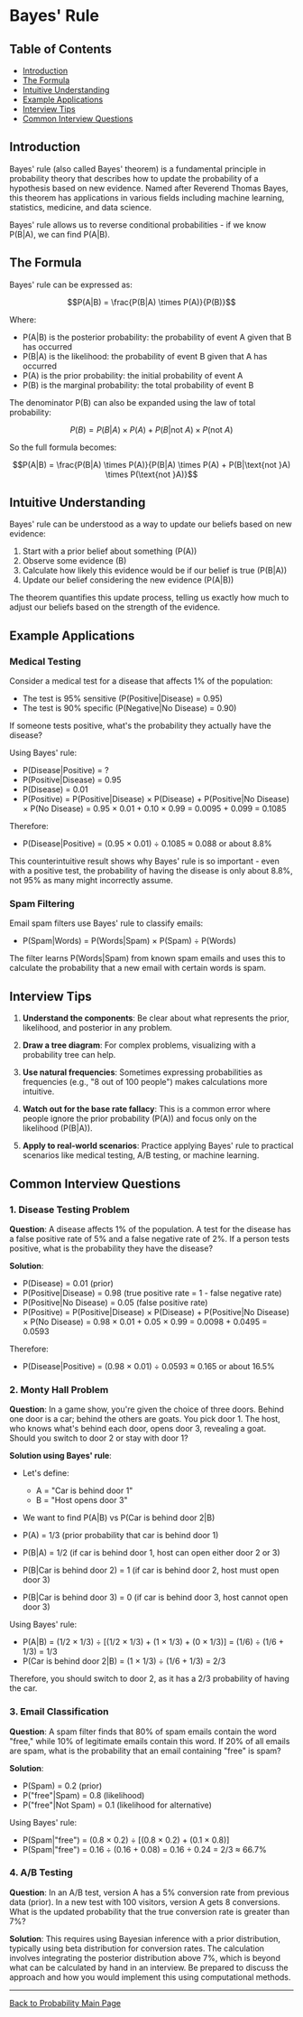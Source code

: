 # Bayes' Rule

## Table of Contents
- [Introduction](#introduction)
- [The Formula](#the-formula)
- [Intuitive Understanding](#intuitive-understanding)
- [Example Applications](#example-applications)
- [Interview Tips](#interview-tips)
- [Common Interview Questions](#common-interview-questions)

## Introduction

Bayes' rule (also called Bayes' theorem) is a fundamental principle in probability theory that describes how to update the probability of a hypothesis based on new evidence. Named after Reverend Thomas Bayes, this theorem has applications in various fields including machine learning, statistics, medicine, and data science.

Bayes' rule allows us to reverse conditional probabilities - if we know P(B|A), we can find P(A|B).

## The Formula

Bayes' rule can be expressed as:

$$P(A|B) = \frac{P(B|A) \times P(A)}{P(B)}$$

Where:
- P(A|B) is the posterior probability: the probability of event A given that B has occurred
- P(B|A) is the likelihood: the probability of event B given that A has occurred
- P(A) is the prior probability: the initial probability of event A
- P(B) is the marginal probability: the total probability of event B

The denominator P(B) can also be expanded using the law of total probability:

$$P(B) = P(B|A) \times P(A) + P(B|\text{not }A) \times P(\text{not }A)$$

So the full formula becomes:

$$P(A|B) = \frac{P(B|A) \times P(A)}{P(B|A) \times P(A) + P(B|\text{not }A) \times P(\text{not }A)}$$

## Intuitive Understanding

Bayes' rule can be understood as a way to update our beliefs based on new evidence:

1. Start with a prior belief about something (P(A))
2. Observe some evidence (B)
3. Calculate how likely this evidence would be if our belief is true (P(B|A))
4. Update our belief considering the new evidence (P(A|B))

The theorem quantifies this update process, telling us exactly how much to adjust our beliefs based on the strength of the evidence.

## Example Applications

### Medical Testing

Consider a medical test for a disease that affects 1% of the population:
- The test is 95% sensitive (P(Positive|Disease) = 0.95)
- The test is 90% specific (P(Negative|No Disease) = 0.90)

If someone tests positive, what's the probability they actually have the disease?

Using Bayes' rule:
- P(Disease|Positive) = ?
- P(Positive|Disease) = 0.95
- P(Disease) = 0.01
- P(Positive) = P(Positive|Disease) × P(Disease) + P(Positive|No Disease) × P(No Disease)
  = 0.95 × 0.01 + 0.10 × 0.99 = 0.0095 + 0.099 = 0.1085

Therefore:
- P(Disease|Positive) = (0.95 × 0.01) ÷ 0.1085 ≈ 0.088 or about 8.8%

This counterintuitive result shows why Bayes' rule is so important - even with a positive test, the probability of having the disease is only about 8.8%, not 95% as many might incorrectly assume.

### Spam Filtering

Email spam filters use Bayes' rule to classify emails:
- P(Spam|Words) = P(Words|Spam) × P(Spam) ÷ P(Words)

The filter learns P(Words|Spam) from known spam emails and uses this to calculate the probability that a new email with certain words is spam.

## Interview Tips

1. **Understand the components**: Be clear about what represents the prior, likelihood, and posterior in any problem.

2. **Draw a tree diagram**: For complex problems, visualizing with a probability tree can help.

3. **Use natural frequencies**: Sometimes expressing probabilities as frequencies (e.g., "8 out of 100 people") makes calculations more intuitive.

4. **Watch out for the base rate fallacy**: This is a common error where people ignore the prior probability (P(A)) and focus only on the likelihood (P(B|A)).

5. **Apply to real-world scenarios**: Practice applying Bayes' rule to practical scenarios like medical testing, A/B testing, or machine learning.

## Common Interview Questions

### 1. Disease Testing Problem

**Question**: A disease affects 1% of the population. A test for the disease has a false positive rate of 5% and a false negative rate of 2%. If a person tests positive, what is the probability they have the disease?

**Solution**:
- P(Disease) = 0.01 (prior)
- P(Positive|Disease) = 0.98 (true positive rate = 1 - false negative rate)
- P(Positive|No Disease) = 0.05 (false positive rate)
- P(Positive) = P(Positive|Disease) × P(Disease) + P(Positive|No Disease) × P(No Disease)
  = 0.98 × 0.01 + 0.05 × 0.99 = 0.0098 + 0.0495 = 0.0593

Therefore:
- P(Disease|Positive) = (0.98 × 0.01) ÷ 0.0593 ≈ 0.165 or about 16.5%

### 2. Monty Hall Problem

**Question**: In a game show, you're given the choice of three doors. Behind one door is a car; behind the others are goats. You pick door 1. The host, who knows what's behind each door, opens door 3, revealing a goat. Should you switch to door 2 or stay with door 1?

**Solution using Bayes' rule**:
- Let's define:
  - A = "Car is behind door 1"
  - B = "Host opens door 3"

- We want to find P(A|B) vs P(Car is behind door 2|B)

- P(A) = 1/3 (prior probability that car is behind door 1)
- P(B|A) = 1/2 (if car is behind door 1, host can open either door 2 or 3)
- P(B|Car is behind door 2) = 1 (if car is behind door 2, host must open door 3)
- P(B|Car is behind door 3) = 0 (if car is behind door 3, host cannot open door 3)

Using Bayes' rule:
- P(A|B) = (1/2 × 1/3) ÷ [(1/2 × 1/3) + (1 × 1/3) + (0 × 1/3)] = (1/6) ÷ (1/6 + 1/3) = 1/3
- P(Car is behind door 2|B) = (1 × 1/3) ÷ (1/6 + 1/3) = 2/3

Therefore, you should switch to door 2, as it has a 2/3 probability of having the car.

### 3. Email Classification

**Question**: A spam filter finds that 80% of spam emails contain the word "free," while 10% of legitimate emails contain this word. If 20% of all emails are spam, what is the probability that an email containing "free" is spam?

**Solution**:
- P(Spam) = 0.2 (prior)
- P("free"|Spam) = 0.8 (likelihood)
- P("free"|Not Spam) = 0.1 (likelihood for alternative)

Using Bayes' rule:
- P(Spam|"free") = (0.8 × 0.2) ÷ [(0.8 × 0.2) + (0.1 × 0.8)]
- P(Spam|"free") = 0.16 ÷ (0.16 + 0.08) = 0.16 ÷ 0.24 = 2/3 ≈ 66.7%

### 4. A/B Testing

**Question**: In an A/B test, version A has a 5% conversion rate from previous data (prior). In a new test with 100 visitors, version A gets 8 conversions. What is the updated probability that the true conversion rate is greater than 7%?

**Solution**: This requires using Bayesian inference with a prior distribution, typically using beta distribution for conversion rates. The calculation involves integrating the posterior distribution above 7%, which is beyond what can be calculated by hand in an interview. Be prepared to discuss the approach and how you would implement this using computational methods.

---

[Back to Probability Main Page](./README.md)
